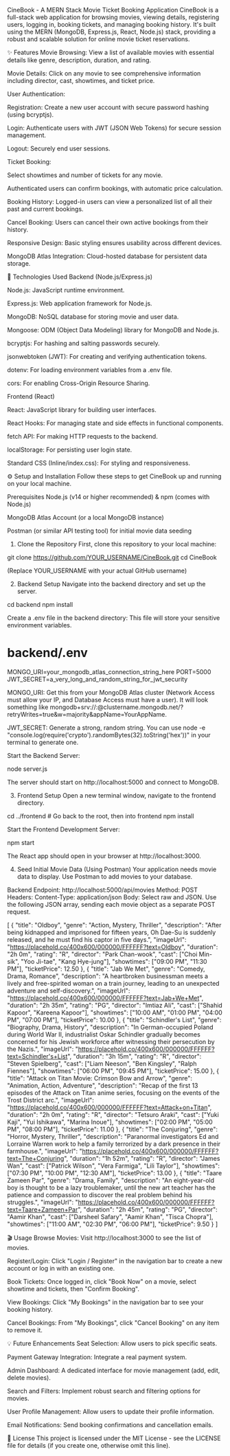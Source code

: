 CineBook - A MERN Stack Movie Ticket Booking Application
CineBook is a full-stack web application for browsing movies, viewing details, registering users, logging in, booking tickets, and managing booking history. It's built using the MERN (MongoDB, Express.js, React, Node.js) stack, providing a robust and scalable solution for online movie ticket reservations.

✨ Features
Movie Browsing: View a list of available movies with essential details like genre, description, duration, and rating.

Movie Details: Click on any movie to see comprehensive information including director, cast, showtimes, and ticket price.

User Authentication:

Registration: Create a new user account with secure password hashing (using bcryptjs).

Login: Authenticate users with JWT (JSON Web Tokens) for secure session management.

Logout: Securely end user sessions.

Ticket Booking:

Select showtimes and number of tickets for any movie.

Authenticated users can confirm bookings, with automatic price calculation.

Booking History: Logged-in users can view a personalized list of all their past and current bookings.

Cancel Booking: Users can cancel their own active bookings from their history.

Responsive Design: Basic styling ensures usability across different devices.

MongoDB Atlas Integration: Cloud-hosted database for persistent data storage.

🚀 Technologies Used
Backend (Node.js/Express.js)

Node.js: JavaScript runtime environment.

Express.js: Web application framework for Node.js.

MongoDB: NoSQL database for storing movie and user data.

Mongoose: ODM (Object Data Modeling) library for MongoDB and Node.js.

bcryptjs: For hashing and salting passwords securely.

jsonwebtoken (JWT): For creating and verifying authentication tokens.

dotenv: For loading environment variables from a .env file.

cors: For enabling Cross-Origin Resource Sharing.

Frontend (React)

React: JavaScript library for building user interfaces.

React Hooks: For managing state and side effects in functional components.

fetch API: For making HTTP requests to the backend.

localStorage: For persisting user login state.

Standard CSS (Inline/index.css): For styling and responsiveness.

⚙️ Setup and Installation
Follow these steps to get CineBook up and running on your local machine.

Prerequisites
Node.js (v14 or higher recommended) & npm (comes with Node.js)

MongoDB Atlas Account (or a local MongoDB instance)

Postman (or similar API testing tool) for initial movie data seeding

1. Clone the Repository
First, clone this repository to your local machine:

git clone https://github.com/YOUR_USERNAME/CineBook.git
cd CineBook

(Replace YOUR_USERNAME with your actual GitHub username)

2. Backend Setup
Navigate into the backend directory and set up the server.

cd backend
npm install

Create a .env file in the backend directory:
This file will store your sensitive environment variables.

# backend/.env

MONGO_URI=your_mongodb_atlas_connection_string_here
PORT=5000
JWT_SECRET=a_very_long_and_random_string_for_jwt_security

MONGO_URI: Get this from your MongoDB Atlas cluster (Network Access must allow your IP, and Database Access must have a user). It will look something like mongodb+srv://<username>:<password>@clustername.mongodb.net/?retryWrites=true&w=majority&appName=YourAppName.

JWT_SECRET: Generate a strong, random string. You can use node -e "console.log(require('crypto').randomBytes(32).toString('hex'))" in your terminal to generate one.

Start the Backend Server:

node server.js

The server should start on http://localhost:5000 and connect to MongoDB.

3. Frontend Setup
Open a new terminal window, navigate to the frontend directory.

cd ../frontend # Go back to the root, then into frontend
npm install

Start the Frontend Development Server:

npm start

The React app should open in your browser at http://localhost:3000.

4. Seed Initial Movie Data (Using Postman)
Your application needs movie data to display. Use Postman to add movies to your database.

Backend Endpoint: http://localhost:5000/api/movies
Method: POST
Headers: Content-Type: application/json
Body: Select raw and JSON. Use the following JSON array, sending each movie object as a separate POST request.

[
  {
    "title": "Oldboy",
    "genre": "Action, Mystery, Thriller",
    "description": "After being kidnapped and imprisoned for fifteen years, Oh Dae-Su is suddenly released, and he must find his captor in five days.",
    "imageUrl": "https://placehold.co/400x600/000000/FFFFFF?text=Oldboy",
    "duration": "2h 0m",
    "rating": "R",
    "director": "Park Chan-wook",
    "cast": ["Choi Min-sik", "Yoo Ji-tae", "Kang Hye-jung"],
    "showtimes": ["09:00 PM", "11:30 PM"],
    "ticketPrice": 12.50
  },
  {
    "title": "Jab We Met",
    "genre": "Comedy, Drama, Romance",
    "description": "A heartbroken businessman meets a lively and free-spirited woman on a train journey, leading to an unexpected adventure and self-discovery.",
    "imageUrl": "https://placehold.co/400x600/000000/FFFFFF?text=Jab+We+Met",
    "duration": "2h 35m",
    "rating": "PG",
    "director": "Imtiaz Ali",
    "cast": ["Shahid Kapoor", "Kareena Kapoor"],
    "showtimes": ["10:00 AM", "01:00 PM", "04:00 PM", "07:00 PM"],
    "ticketPrice": 10.00
  },
  {
    "title": "Schindler's List",
    "genre": "Biography, Drama, History",
    "description": "In German-occupied Poland during World War II, industrialist Oskar Schindler gradually becomes concerned for his Jewish workforce after witnessing their persecution by the Nazis.",
    "imageUrl": "https://placehold.co/400x600/000000/FFFFFF?text=Schindler's+List",
    "duration": "3h 15m",
    "rating": "R",
    "director": "Steven Spielberg",
    "cast": ["Liam Neeson", "Ben Kingsley", "Ralph Fiennes"],
    "showtimes": ["06:00 PM", "09:45 PM"],
    "ticketPrice": 15.00
  },
  {
    "title": "Attack on Titan Movie: Crimson Bow and Arrow",
    "genre": "Animation, Action, Adventure",
    "description": "Recap of the first 13 episodes of the Attack on Titan anime series, focusing on the events of the Trost District arc.",
    "imageUrl": "https://placehold.co/400x600/000000/FFFFFF?text=Attack+on+Titan",
    "duration": "2h 0m",
    "rating": "R",
    "director": "Tetsuro Araki",
    "cast": ["Yuki Kaji", "Yui Ishikawa", "Marina Inoue"],
    "showtimes": ["02:00 PM", "05:00 PM", "08:00 PM"],
    "ticketPrice": 11.00
  },
  {
    "title": "The Conjuring",
    "genre": "Horror, Mystery, Thriller",
    "description": "Paranormal investigators Ed and Lorraine Warren work to help a family terrorized by a dark presence in their farmhouse.",
    "imageUrl": "https://placehold.co/400x600/000000/FFFFFF?text=The+Conjuring",
    "duration": "1h 52m",
    "rating": "R",
    "director": "James Wan",
    "cast": ["Patrick Wilson", "Vera Farmiga", "Lili Taylor"],
    "showtimes": ["07:30 PM", "10:00 PM", "12:30 AM"],
    "ticketPrice": 13.00
  },
  {
    "title": "Taare Zameen Par",
    "genre": "Drama, Family",
    "description": "An eight-year-old boy is thought to be a lazy troublemaker, until the new art teacher has the patience and compassion to discover the real problem behind his struggles.",
    "imageUrl": "https://placehold.co/400x600/000000/FFFFFF?text=Taare+Zameen+Par",
    "duration": "2h 45m",
    "rating": "PG",
    "director": "Aamir Khan",
    "cast": ["Darsheel Safary", "Aamir Khan", "Tisca Chopra"],
    "showtimes": ["11:00 AM", "02:30 PM", "06:00 PM"],
    "ticketPrice": 9.50
  }
]

🎬 Usage
Browse Movies: Visit http://localhost:3000 to see the list of movies.

Register/Login: Click "Login / Register" in the navigation bar to create a new account or log in with an existing one.

Book Tickets: Once logged in, click "Book Now" on a movie, select showtime and tickets, then "Confirm Booking".

View Bookings: Click "My Bookings" in the navigation bar to see your booking history.

Cancel Bookings: From "My Bookings", click "Cancel Booking" on any item to remove it.

💡 Future Enhancements
Seat Selection: Allow users to pick specific seats.

Payment Gateway Integration: Integrate a real payment system.

Admin Dashboard: A dedicated interface for movie management (add, edit, delete movies).

Search and Filters: Implement robust search and filtering options for movies.

User Profile Management: Allow users to update their profile information.

Email Notifications: Send booking confirmations and cancellation emails.

📄 License
This project is licensed under the MIT License - see the LICENSE file for details (if you create one, otherwise omit this line).
